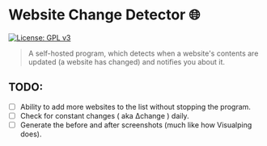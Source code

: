 # Website Change Detector 🌐 
 [![License: GPL v3](https://img.shields.io/badge/License-GPLv3-blue.svg)](https://www.gnu.org/licenses/gpl-3.0)
 
> A self-hosted program, which detects when a website's contents are updated (a website has changed) and notifies you about it.


## TODO:

 - [ ] Ability to add more websites to the list without stopping the program.
 - [ ] Check for constant changes ( aka ∆change ) daily.
 - [ ] Generate the before and after screenshots (much like how Visualping does).
